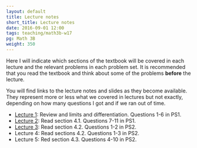 ```yaml
---
layout: default
title: Lecture notes
short_title: Lecture notes
date: 2016-09-01 12:00
tags: teaching/math3b-w17
pg: Math 3B
weight: 350
---
```


Here I will indicate which sections of the textbook will be covered in each lecture and the relevant problems in each problem set. It is recommended that you read the textbook and think about some of the problems __before__ the lecture.

You will find links to the lecture notes and slides as they become available. They represent more or less what we covered in lectures but not exactly, depending on how many questions I got and if we ran out of time.

- [Lecture 1](lectures/lect1.pdf): Review and limits and differentiation. Questions 1-6 in PS1.
- [Lecture 2](lectures/lect2.pdf): Read section 4.1. Questions 7-11 in PS1.
- [Lecture 3](lectures/lect3.pdf): Read section 4.2. Questions 1-2 in PS2.
- Lecture 4: Read sections 4.2. Questions 1-3 in PS2.
- Lecture 5: Red section 4.3. Questions 4-10 in PS2.

